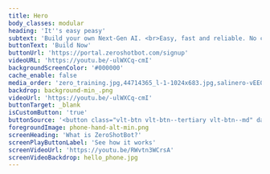 ```yaml
---
title: Hero
body_classes: modular
heading: 'It''s easy peasy'
subtext: 'Build your own Next-Gen AI. <br>Easy, fast and reliable. No coding required.'
buttonText: 'Build Now'
buttonUrl: 'https://portal.zeroshotbot.com/signup'
videoURL: 'https://youtu.be/-ulWXCq-cmI'
backgroundScreenColor: '#000000'
cache_enable: false
media_order: 'zero_training.jpg,44714365_l-1-1024x683.jpg,salinero-vEE00Hx5d0Q.jpg,op-background-tech-1.jpg,paul-frenzel-MnHQMzC6n-o-unsplash.jpg,hand phone-min.png,background-min_.png,hello_phone.jpg,phone-hand-alt-min.png,phone-hand-alt-min.png'
backdrop: background-min_.png
videoUrl: 'https://youtu.be/-ulWXCq-cmI'
buttonTarget: _blank
isCustomButton: 'true'
buttonSource: '<button class="vlt-btn vlt-btn--tertiary vlt-btn--md" data-tf-popup="Yze1C4qs" data-tf-iframe-props="Build Now">Build Now</button><script src="//embed.typeform.com/next/embed.js"></script>'
foregroundImage: phone-hand-alt-min.png
screenHeading: 'What is ZeroShotBot?'
screenPlayButtonLabel: 'See how it works'
screenVideoUrl: 'https://youtu.be/RWvtn3WCrsA'
screenVideoBackdrop: hello_phone.jpg
---
```


